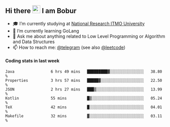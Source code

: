 ## Hi there <img src="https://media.giphy.com/media/hvRJCLFzcasrR4ia7z/giphy.gif" width="25px" height="25px"> I am Bobur

- :mortar_board: I’m currently studying at [National Research ITMO University](https://itmo.ru/)
- :seedling: I’m currently learning GoLang
- :speech_balloon: Ask me about anything related to Low Level Programming or Algorithm and Data Structures
- :mailbox: How to reach me: [@telegram](https://t.me/bobur_zakirov) (see also [@leetcode](https://leetcode.com/insanis/))      

#### Coding stats in last week

<!--START_SECTION:waka-->

```text
Java                6 hrs 49 mins   █████████▓░░░░░░░░░░░░░░░   38.80 %
Properties          3 hrs 57 mins   █████▓░░░░░░░░░░░░░░░░░░░   22.50 %
JSON                2 hrs 27 mins   ███▒░░░░░░░░░░░░░░░░░░░░░   13.99 %
Kotlin              55 mins         █▒░░░░░░░░░░░░░░░░░░░░░░░   05.24 %
TeX                 42 mins         █░░░░░░░░░░░░░░░░░░░░░░░░   04.01 %
Makefile            32 mins         ▓░░░░░░░░░░░░░░░░░░░░░░░░   03.11 %
```

<!--END_SECTION:waka-->
